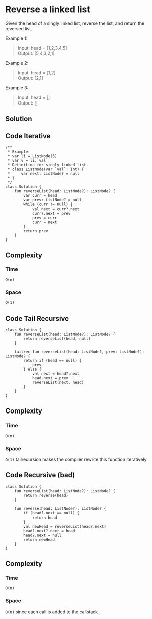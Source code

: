 # Reverse a linked list
Given the head of a singly linked list, reverse the list, and return the reversed list.

Example 1:
> Input: head = [1,2,3,4,5]  
Output: [5,4,3,2,1]

Example 2:
> Input: head = [1,2]  
Output: [2,1]

Example 3:
> Input: head = []  
Output: []

## Solution

## Code Iterative
```
/**
 * Example:
 * var li = ListNode(5)
 * var v = li.`val`
 * Definition for singly-linked list.
 * class ListNode(var `val`: Int) {
 *     var next: ListNode? = null
 * }
 */
class Solution {
    fun reverseList(head: ListNode?): ListNode? {
        var curr = head
        var prev: ListNode? = null
        while (curr != null) {
            val next = curr?.next
            curr?.next = prev
            prev = curr
            curr = next
        }
        return prev
    }
}
```
## Complexity
### Time
`O(n)`
### Space
`O(1)`
## Code Tail Recursive
```
class Solution {
    fun reverseList(head: ListNode?): ListNode? {
        return reverseList(head, null)
    }

    tailrec fun reverseList(head: ListNode?, prev: ListNode?): ListNode? {
        return if (head == null) {
            prev
        } else {
            val next = head?.next
            head.next = prev
            reverseList(next, head)
        }
    }
}
```
## Complexity
### Time
`O(n)`
### Space
`O(1)` tailrecursion makes the compiler rewrite this function iteratively

## Code Recursive (bad)
```
class Solution {
    fun reverseList(head: ListNode?): ListNode? {
        return reverse(head)
    }

    fun reverse(head: ListNode?): ListNode? {
        if (head?.next == null) {
            return head
        }
        val newHead = reverseList(head?.next)
        head?.next?.next = head
        head?.next = null
        return newHead
    }
}
```
## Complexity
### Time
`O(n)`
### Space
`O(n)` since each call is added to the callstack
